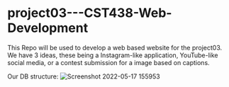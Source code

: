# project03---CST438-Web-Development

This Repo will be used to develop a web based website for the project03. We have 3 ideas, these being a Instagram-like application, YouTube-like social media, or a contest submission for a image based on captions.

Our DB structure:
![Screenshot 2022-05-17 155953](https://user-images.githubusercontent.com/56487444/168925943-642d81b8-6318-45b7-886e-dbab5141c1c4.png)
